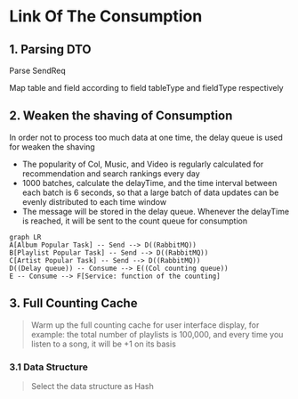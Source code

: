 # Link Of The Consumption

## 1. Parsing DTO

Parse SendReq

Map table and field according to field tableType and fieldType respectively

## 2. Weaken the shaving of Consumption

In order not to process too much data at one time, the delay queue is used for weaken the shaving

* The popularity of Col, Music, and Video is regularly calculated for recommendation and search rankings every day
* 1000 batches, calculate the delayTime, and the time interval between each batch is 6 seconds, so that a large batch of data updates can be evenly distributed to each time window
* The message will be stored in the delay queue. Whenever the delayTime is reached, it will be sent to the count queue for consumption

```mermaid
graph LR
A[Album Popular Task] -- Send --> D((RabbitMQ))
B[Playlist Popular Task] -- Send --> D((RabbitMQ))
C[Artist Popular Task] -- Send --> D((RabbitMQ))
D((Delay queue)) -- Consume --> E((Col counting queue))
E -- Consume --> F[Service: function of the counting]
```

## 3. Full Counting Cache
> Warm up the full counting cache for user interface display, for example: the total number of playlists is 100,000, and every time you listen to a song, it will be +1 on its basis

### 3.1 Data Structure
> Select the data structure as Hash